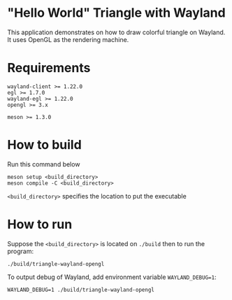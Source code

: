 # "Hello World" Triangle with Wayland

This application demonstrates on how to draw colorful triangle
on Wayland. It uses OpenGL as the rendering machine.

# Requirements
```
wayland-client >= 1.22.0
egl >= 1.7.0
wayland-egl >= 1.22.0
opengl >= 3.x

meson >= 1.3.0
```

# How to build
Run this command below
```
meson setup <build_directory>
meson compile -C <build_directory>
```

`<build_directory>` specifies the location to put the executable

# How to run
Suppose the `<build_directory>` is located on `./build` then to run the program:
```
./build/triangle-wayland-opengl
```

To output debug of Wayland, add environment variable `WAYLAND_DEBUG=1`:
```
WAYLAND_DEBUG=1 ./build/triangle-wayland-opengl
```
